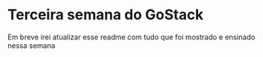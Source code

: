 <h1>Terceira semana do GoStack</h1>

<p>Em breve irei atualizar esse readme com tudo que foi mostrado e ensinado nessa semana</p>